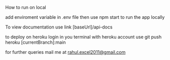 How to run on local 

add enviroment variable in .env file 
then use npm start to run the app locally

To view documentation use link 
[baseUrl]/api-docs

to deploy on heroku 
login in you terminal with heroku account 
use git push heroku [currentBranch]:main

for further queries mail me at 
rahul.excel2011@gmail.com 
